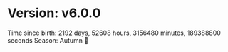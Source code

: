 # Version: v6.0.0
Time since birth: 2192 days, 52608 hours, 3156480 minutes, 189388800 seconds
Season: Autumn 🍁
